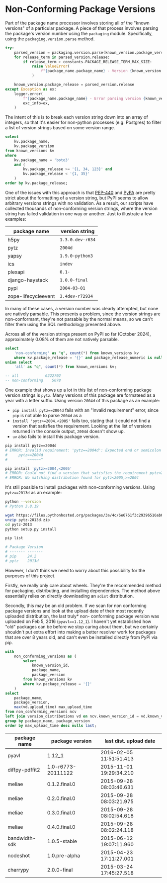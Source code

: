 # Non-Conforming Package Versions

Part of the package name processor involves storing all of the "known versions" of a particular
package. A piece of that process involves parsing the package's version number using the
`packaging` module. Specifically, using the `packaging.version.parse` method.

```python
try:
    parsed_version = packaging.version.parse(known_version.package_version)
    for release_term in parsed_version.release:
        if release_term > constants.PACKAGE_RELEASE_TERM_MAX_SIZE:
            raise ValueError(
                f"{package_name.package_name} - Version {known_version.package_version} contains a term larger than {constants.PACKAGE_RELEASE_TERM_MAX_SIZE}"
            )

    known_version.package_release = parsed_version.release
except Exception as ex:
    logger.error(
        f"{package_name.package_name} - Error parsing version {known_version.package_version}.",
        exc_info=ex,
    )
```

The intent of this is to break each version string down into an array of integers, so that
it's easier for non-python processes (e.g. Postgres) to filter a list of version strings
based on some version range.

```sql
select
	kv.package_name,
	kv.package_version
from known_versions kv
where
	kv.package_name = 'boto3'
	and (
		kv.package_release >= '{1, 34, 123}' and 
		kv.package_release < '{1, 35}'
	)
order by kv.package_release;
```

One of the issues with this approach is that [PEP-440](https://peps.python.org/pep-0440/) and
[PyPA](https://packaging.python.org/en/latest/specifications/version-specifiers/#version-specifiers)
are pretty strict about the formatting of a version string, but PyPI seems to allow arbitrary
versions strings with no validation. As a result, our scripts have collected thousands of
non-conforming version strings, where the version string has failed validation in one way or
another. Just to illustrate a few examples:

| package name        | version string   |
| ------------------- | ---------------- |
| h5py                | `1.3.0.dev-r634` |
| pytz                | `2004d`          |
| yapsy               | `1.9.0-python3`  |
| ics                 | `indev`          |
| plexapi             | `0.1-`           |
| django-haystack     | `1.0.0-final`    |
| pypi                | `2004-03-01`     |
| zope-lifecycleevent | `3.4dev-r72934`  |

In many of these cases, a version number was clearly attempted, but none are natively parsable.
This presents a problem, since the version strings are non-conformant, they're not parsable
by the normal means, so we can't filter them using the SQL methodology presented above.

Across all of the version strings present on PyPI so far (October 2024), approximately 0.08%
of them are not natively parsable.

```sql
select
    'non-conforming' as "q", count(*) from known_versions kv
    where kv.package_release = '{}' and package_release_numeric is null
union select
    'all' as "q", count(*) from known_versions kv;

-- all            6222702
-- non-conforming    5078
```

One example that shows up a lot in this list of non-conforming package version strings is
`pytz`. Many versions of this package are formateed as a year with a letter suffix. Using 
version `2004d` of this package as an example:

- `pip install pytz==2004d` fails with an "Invalid requirement" error, since `pip` is not able to
  parse `2004d` as a 
- `install 'pytz>=2004,<2005'` fails too, stating that it could not find a version that satisfies
  the requirement. Looking at the list of versions returned in the console output, `2004d` doesn't
  show up.
- `uv` also fails to install this package version.

```bash
pip install pytz==2004d
# ERROR: Invalid requirement: 'pytz==2004d': Expected end or semicolon (after version specifier)
#     pytz==2004d
#         ~~~~~~^

pip install 'pytz>=2004,<2005'
# ERROR: Could not find a version that satisfies the requirement pytz<2005,>=2004 (from versions: 2004a0, 2004b0, 2004b2, 2005a0, 2005.post0, 2007rc0, 2008a0, 2008b0, 2008rc0, 2009a0, 2009.post0, 2010b0, 2011b0, 2011rc0, 2012b0, 2012rc0, 2013b0, 2013.6, 2013.7, 2013.8, 2013.9, 2014.1, 2014.1.1, 2014.2, 2014.3, 2014.4, 2014.7, 2014.9, 2014.10, 2015.2, 2015.4, 2015.6, 2015.7, 2016.1, 2016.2, 2016.3, 2016.4, 2016.6, 2016.6.1, 2016.7, 2016.10, 2017.2, 2017.3, 2018.3, 2018.4, 2018.5, 2018.6, 2018.7, 2018.9, 2019.1, 2019.2, 2019.3, 2020.1, 2020.4, 2020.5, 2021.1, 2021.3, 2022.1, 2022.2, 2022.2.1, 2022.4, 2022.5, 2022.6, 2022.7, 2022.7.1, 2023.2, 2023.3, 2023.3.post1, 2023.4, 2024.1, 2024.2)
# ERROR: No matching distribution found for pytz<2005,>=2004
```

It's still possible to install packages with non-conforming versions.
Using `pytz==2013d` as an example:

```bash
python --version
# Python 3.8.19

wget https://files.pythonhosted.org/packages/3a/4c/6e6761f3c29396516ab67ef0c8ac56223dacc8c84f938464bbdd5cc9340f/pytz-2013d.zip
unzip pytz-2013d.zip
cd pytz-2013
python setup.py install

pip list

# Package Version
# ------- -------
# pip     24.2
# pytz    2013d
```

However, I don't think we need to worry about this possibility for the purposes of this project.

Firstly, we really only care about wheels. They're the recommended method for packaging,
distributing, and installing dependencies. The method above essentially relies on directly
downloading an `sdist` distribution.

Secondly, this may be an old problem. If we scan for non conforming package versions
and look at the upload date of their most recently uploaded distribution, the last truly\* non-
conforming package version was uploaded on Feb 5, 2016 (`pyavl==1.12_1`). I haven't yet
established how "old" packages can be before we stop caring about them, but we certainly
shouldn't put extra effort into making a better resolver work for packages that are over
8 years old, and can't even be installed directly from PyPI via pip.

```sql
with
	non_conforming_versions as (
		select
			known_version_id,
			package_name,
			package_version
		from known_versions kv
		where kv.package_release = '{}'
	)
select
	package_name,
	package_version,
	max(vd.upload_time) max_upload_time
from non_conforming_versions ncv
left join version_distributions vd on ncv.known_version_id = vd.known_version_id
group by package_name, package_version
order by max_upload_time desc nulls last;
```

| package name   | package version          | last dist. upload date  |
| -------------- | ------------------------ | ----------------------- |
| pyavl          | 1.12_1                   | 2016-02-05 11:51:51.413 |
| diffpy-pdffit2 | 1.0-r6773-20111122       | 2015-11-01 19:29:34.210 |
| meliae         | 0.1.2.final.0            | 2015-09-28 08:03:46.631 |
| meliae         | 0.2.0.final.0            | 2015-09-28 08:03:21.975 |
| meliae         | 0.3.0.final.0            | 2015-09-28 08:02:54.618 |
| meliae         | 0.4.0.final.0            | 2015-09-28 08:02:24.118 |
| bandwidth-sdk  | 1.0.5-stable             | 2015-06-12 19:07:11.960 |
| nodeshot       | 1.0.pre-alpha            | 2015-04-23 17:11:27.001 |
| cherrypy       | 2.0.0-final              | 2015-03-24 17:45:27.518 |

